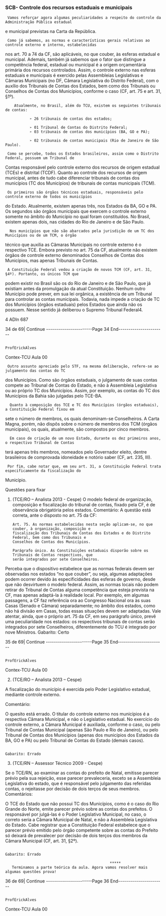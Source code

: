 ### SCB- Controle dos recursos estaduais e municipais ###
     Vamos reforçar agora algumas peculiaridades a respeito do controle da Administração Pública estadual
e municipal previstas na Carta da República.

     Como já sabemos, as normas e características gerais relativas ao controle externo e interno, estabelecidas
nos art. 70 a 74 da CF, são aplicáveis, no que couber, às esferas estadual e municipal. Ademais, também já
sabemos que o fator que distingue a competência federal, estadual ou municipal é a origem orçamentária
primária dos recursos controlados.
       Assim, o controle externo nas esferas estaduais e municipais é exercido pelas Assembleias Legislativas
e Câmaras Municipais (no DF, Câmara Legislativa do Distrito Federal), com o auxílio dos Tribunais de Contas
dos Estados, bem como dos Tribunais ou Conselhos de Contas dos Municípios, conforme o caso (CF, art. 75
e art. 31, §1º).

        Atualmente, no Brasil, além do TCU, existem os seguintes tribunais de contas:

               ➢ 26 tribunais de contas dos estados;

               ➢ 01 Tribunal de Contas do Distrito Federal;
               ➢ 03 tribunais de contas dos municípios (BA, GO e PA);

               ➢ 02 tribunais de contas municipais (Rio de Janeiro de São Paulo).

     Como se percebe, todos os Estados brasileiros, assim como o Distrito Federal, possuem um Tribunal de
Contas responsável pelo controle externo dos recursos de origem estadual (TCEs) e distrital (TCDF).
     Quanto ao controle dos recursos de origem municipal, antes de tudo cabe diferenciar tribunais de contas
dos municípios (TC dos Municípios) de tribunais de contas municipais (TCM).

     Os primeiros são órgãos técnicos estaduais, responsáveis pelo controle externo de todos os municípios
do Estado. Atualmente, existem apenas três, nos Estados da BA, GO e PA.
      Os segundos são órgãos municipais que exercem o controle externo somente no âmbito do Município no
qual foram constituídos. No Brasil, existem apenas dois, nas cidades do Rio de Janeiro e de São Paulo.

      Nos municípios que não são abarcados pela jurisdição de um TC dos Municípios ou de um TCM, o órgão
técnico que auxilia as Câmaras Municipais no controle externo é o respectivo TCE.
     Embora previsto no art. 75 da CF, atualmente não existem órgãos de controle externo denominados
Conselhos de Contas dos Municípios, mas apenas Tribunais de Contas.

     A Constituição Federal vedou a criação de novos TCM (CF, art. 31, §4º). Portanto, os únicos TCM que
podem existir no Brasil são os do Rio de Janeiro e de São Paulo, que já existiam antes da promulgação da atual
Constituição. Nenhum outro Município pode prever, em sua lei orgânica, a existência de um Tribunal para
controlar as contas municipais. Todavia, nada impede a criação de TC dos Municípios (órgãos estaduais) pelos
Estados que ainda não os possuem. Nesse sentido já deliberou o Supremo Tribunal Federal4.




4   ADIn 687



34 de 69| Continue
-----------------------Page 34 End-----------------------

                                                                                              ProfErickAlves
 Contex-TCU                                                                        Aula 00


     Outro assunto apreciado pelo STF, na mesma deliberação, refere-se ao julgamento das contas do TC
dos Municípios. Como são órgãos estaduais, o julgamento de suas contas compete ao Tribunal de Contas do
Estado, e não à Assembleia Legislativa ou ao próprio TC dos Municípios. Assim, por exemplo, as contas do TC
dos Municípios da Bahia são julgadas pelo TCE-BA.

      Quanto à composição dos TCE e TC dos Municípios (órgãos estaduais), a Constituição Federal fixou em
sete o número de membros, os quais denominam-se Conselheiros. A Carta Magna, porém, não dispôs sobre o
número de membros dos TCM (órgãos municipais), os quais, atualmente, são compostos por cinco membros.

      Em caso de criação de um novo Estado, durante os dez primeiros anos, o respectivo Tribunal de Contas
terá apenas três membros, nomeados pelo Governador eleito, dentre brasileiros de comprovada idoneidade e
notório saber (CF, art. 235, III).

     Por fim, cabe notar que, em seu art. 31, a Constituição Federal trata especificamente da fiscalização do
Município.


Questões para fixar
1)   (TCE/RO – Analista 2013 - Cespe)
 O modelo federal de organização, composição e fiscalização do tribunal de contas, fixado pela CF, é de
 observância obrigatória pelos estados.
 Comentário:
 A questão está correta, ante o disposto no art. 75 da CF:

         Art. 75. As normas estabelecidas nesta seção aplicam-se, no que couber, à organização, composição e
         fiscalização dos Tribunais de Contas dos Estados e do Distrito Federal, bem como dos Tribunais e
         Conselhos de Contas dos Municípios.

         Parágrafo único. As Constituições estaduais disporão sobre os Tribunais de Contas respectivos, que
         serão integrados por sete Conselheiros.

 Perceba que o dispositivo estabelece que as normas federais devem ser observadas nos estados “no que
 couber”, ou seja, algumas adaptações podem ocorrer devido às especificidades das esferas de governo,
 desde que não desvirtuem o modelo federal. Assim, as normas locais não podem retirar do Tribunal de
 Contas alguma competência que esteja prevista na CF, mas apenas adaptá-la à realidade local. Por
 exemplo, em algumas passagens, a CF faz referência ora ao Congresso Nacional ora às suas Casas (Senado
 e Câmara) separadamente; no âmbito dos estados, como não há divisão em Casas, todas essas situações
 devem ser adaptadas.
 Vale atentar, ainda, que o próprio art. 75 da CF, em seu parágrafo único, prevê uma peculiaridade nos
 estados: os respectivos tribunais de contas serão integrados por sete Conselheiros, diferentemente do TCU
 é integrado por nove Ministros.
                                                                                           Gabarito: Certo




35 de 69| Continue
-----------------------Page 35 End-----------------------

                                                                                              ProfErickAlves
 Contex-TCU                                                                        Aula 00


  2)   (TCE/RO – Analista 2013 – Cespe)

 A fiscalização do município é exercida pelo Poder Legislativo estadual, mediante controle externo.

 Comentário:

 O quesito está errado. O titular do controle externo nos municípios é a respectiva Câmara Municipal, e não
 o Legislativo estadual. No exercício do controle externo, a Câmara Municipal é auxiliada, conforme o caso,
 ou pelo Tribunal de Contas Municipal (apenas São Paulo e Rio de Janeiro), ou pelo Tribunal de Contas dos
 Municípios (apenas dos municípios dos Estados da BA, GO e PA) ou pelo Tribunal de Contas do Estado
 (demais casos).

                                                                                          Gabarito: Errado

  3)   (TCE/RN – Assessor Técnico 2009 - Cespe)

 Se o TCE/RN, ao examinar as contas do prefeito de Natal, emitisse parecer prévio pela sua rejeição, esse
 parecer prevaleceria, exceto se a Assembleia Legislativa do estado, que é responsável pelo julgamento das
 referidas contas, o rejeitasse por decisão de dois terços de seus membros.
 Comentários:

 O TCE do Estado que não possui TC dos Municípios, como é o caso do Rio Grande do Norte, emite parecer
 prévio sobre as contas dos prefeitos. O responsável por julgá-las é o Poder Legislativo Municipal, no caso,
 o correto seria a Câmara Municipal de Natal, e não a Assembleia Legislativa do Estado. Cabe registrar que
 a Constituição Federal estabelece que o parecer prévio emitido pelo órgão competente sobre as contas do
 Prefeito só deixará de prevalecer por decisão de dois terços dos membros da Câmara Municipal (CF, art. 31,
 §2º).

                                                                                          Gabarito: Errado

                                                   *****
       Terminamos a parte teórica da aula. Agora vamos resolver mais algumas questões prova!




36 de 69| Continue
-----------------------Page 36 End-----------------------

                                                                                            ProfErickAlves
 Contex-TCU                                                                      Aula 00